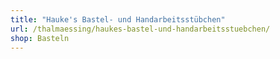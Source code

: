 ```yaml
---
title: "Hauke's Bastel- und Handarbeitsstübchen"
url: /thalmaessing/haukes-bastel-und-handarbeitsstuebchen/
shop: Basteln
---
```

